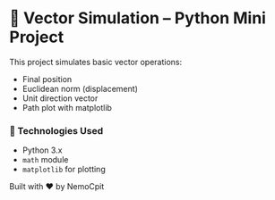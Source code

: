 # 🧭 Vector Simulation – Python Mini Project

This project simulates basic vector operations:

- Final position
- Euclidean norm (displacement)
- Unit direction vector
- Path plot with matplotlib

### 🚀 Technologies Used

- Python 3.x
- `math` module
- `matplotlib` for plotting

Built with ❤️ by NemoCpit
